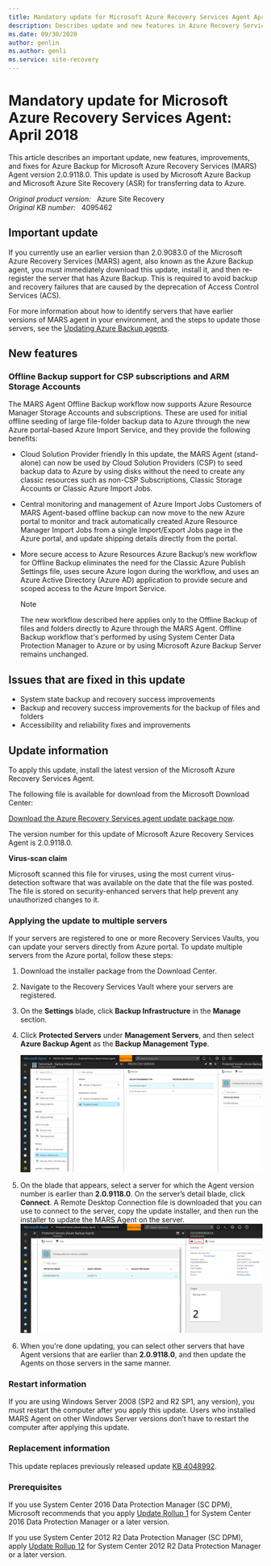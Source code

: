 ```yaml
---
title: Mandatory update for Microsoft Azure Recovery Services Agent April 2018
description: Describes update and new features in Azure Recovery Services Agent update 2.0.9118.0.
ms.date: 09/30/2020
author: genlin
ms.author: genli
ms.service: site-recovery
---
```

# Mandatory update for Microsoft Azure Recovery Services Agent: April 2018

This article describes an important update, new features, improvements, and fixes for Azure Backup for Microsoft Azure Recovery Services (MARS) Agent version 2.0.9118.0. This update is used by Microsoft Azure Backup and Microsoft Azure Site Recovery (ASR) for transferring data to Azure.

_Original product version:_ &nbsp; Azure Site Recovery  
_Original KB number:_ &nbsp; 4095462

## Important update

If you currently use an earlier version than 2.0.9083.0 of the Microsoft Azure Recovery Services (MARS) agent, also known as the Azure Backup agent, you must immediately download this update, install it, and then re-register the server that has Azure Backup. This is required to avoid backup and recovery failures that are caused by the deprecation of Access Control Services (ACS).

For more information about how to identify servers that have earlier versions of MARS agent in your environment, and the steps to update those servers, see the [Updating Azure Backup agents](https://docs.microsoft.com/archive/blogs/srinathv/updating-azure-backup-agents).

## New features

### Offline Backup support for CSP subscriptions and ARM Storage Accounts

The MARS Agent Offline Backup workflow now supports Azure Resource Manager Storage Accounts and subscriptions. These are used for initial offline seeding of large file-folder backup data to Azure through the new Azure portal-based Azure Import Service, and they provide the following benefits: 

- Cloud Solution Provider friendly
    In this update, the MARS Agent (stand-alone) can now be used by Cloud Solution Providers (CSP) to seed backup data to Azure by using disks without the need to create any classic resources such as non-CSP Subscriptions, Classic Storage Accounts or Classic Azure Import Jobs.
- Central monitoring and management of Azure Import Jobs
    Customers of MARS Agent-based offline backup can now move to the new Azure portal to monitor and track automatically created Azure Resource Manager Import Jobs from a single Import/Export Jobs page in the Azure portal, and update shipping details directly from the portal.
- More secure access to Azure Resources
    Azure Backup’s new workflow for Offline Backup eliminates the need for the Classic Azure Publish Settings file, uses secure Azure logon during the workflow, and uses an Azure Active Directory (Azure AD) application to provide secure and scoped access to the Azure Import Service.

    > [!NOTE]
    > The new workflow described here applies only to the Offline Backup of files and folders directly to Azure through the MARS Agent. Offline Backup workflow that's performed by using System Center Data Protection Manager to Azure or by using Microsoft Azure Backup Server remains unchanged.

## Issues that are fixed in this update

- System state backup and recovery success improvements
- Backup and recovery success improvements for the backup of files and folders
- Accessibility and reliability fixes and improvements
 
## Update information

To apply this update, install the latest version of the Microsoft Azure Recovery Services Agent.

The following file is available for download from the Microsoft Download Center:

[Download the Azure Recovery Services agent update package now](https://download.microsoft.com/download/D/B/F/DBFA0418-20EF-40F7-9EB0-7D844E879638/MARSAgentInstaller.exe).

The version number for this update of Microsoft Azure Recovery Services Agent is 2.0.9118.0.

**Virus-scan claim**

Microsoft scanned this file for viruses, using the most current virus-detection software that was available on the date that the file was posted. The file is stored on security-enhanced servers that help prevent any unauthorized changes to it.

### Applying the update to multiple servers

If your servers are registered to one or more Recovery Services Vaults, you can update your servers directly from Azure portal. To update multiple servers from the Azure portal, follow these steps:

1. Download the installer package from the Download Center.

1. Navigate to the Recovery Services Vault where your servers are registered.

1. On the **Settings** blade, click **Backup Infrastructure** in the **Manage** section.

1. Click **Protected Servers** under **Management Servers**, and then select **Azure Backup Agent** as the **Backup Management Type**.

    ![The image about Management Servers page](./media/ars-agent-update-april-2018/protected-servers.png)

1. On the blade that appears, select a server for which the Agent version number is earlier than **2.0.9118.0**. On the server’s detail blade, click **Connect**. A Remote Desktop Connection file is downloaded that you can use to connect to the server, copy the update installer, and then run the installer to update the MARS Agent on the server.
  ![The image about how to connect a protected server](./media/ars-agent-update-april-2018/server-detail-blade.png)

1. When you're done updating, you can select other servers that have Agent versions that are earlier than **2.0.9118.0**, and then update the Agents on those servers in the same manner.

### Restart information
If you are using Windows Server 2008 (SP2 and R2 SP1, any version), you must restart the computer after you apply this update. Users who installed MARS Agent on other Windows Server versions don’t have to restart the computer after applying this update.

### Replacement information
This update replaces previously released update [KB 4048992](https://support.microsoft.com/help/4048992).

### Prerequisites
If you use System Center 2016 Data Protection Manager (SC DPM), Microsoft recommends that you apply [Update Rollup 1](https://support.microsoft.com/help/3190600) for System Center 2016 Data Protection Manager or a later version.

If you use System Center 2012 R2 Data Protection Manager (SC DPM), apply [Update Rollup 12](https://support.microsoft.com/help/3209592/) for System Center 2012 R2 Data Protection Manager or a later version.
